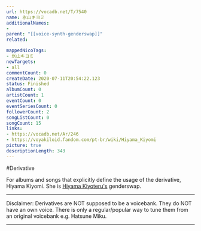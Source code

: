```yaml
---
url: https://vocadb.net/T/7540
name: 氷山キヨミ
additionalNames: 
- 
parent: "[[voice-synth-genderswap]]"
related:

mappedNicoTags:
- 氷山キヨミ
newTargets:
- all
commentCount: 0
createDate: 2020-07-11T20:54:22.123
status: Finished
albumCount: 0
artistCount: 1
eventCount: 0
eventSeriesCount: 0
followerCount: 2
songListCount: 0
songCount: 15
links: 
- https://vocadb.net/Ar/246
- https://voyakiloid.fandom.com/pt-br/wiki/Hiyama_Kiyomi
picture: true
descriptionLength: 343
---
```


#Derivative

For albums and songs that explicitly define the usage of the derivative, Hiyama Kiyomi. She is [Hiyama Kiyoteru's](https://vocadb.net/Ar/246) genderswap.
___
Disclaimer:
Derivatives are NOT supposed to be a voicebank. They do NOT have an own voice. There is only a regular/popular way to tune them from an original voicebank e.g. Hatsune Miku.

---

